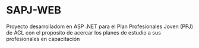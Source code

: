 # SAPJ-WEB
Proyecto desarrolladom en ASP .NET para el Plan Profesionales Joven (PPJ) de ACL con el proposito de acercar los planes de estudio a sus profesionales en capacitación